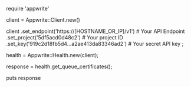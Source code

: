 require 'appwrite'

client = Appwrite::Client.new()

client
    .set_endpoint('https://[HOSTNAME_OR_IP]/v1') # Your API Endpoint
    .set_project('5df5acd0d48c2') # Your project ID
    .set_key('919c2d18fb5d4...a2ae413da83346ad2') # Your secret API key
;

health = Appwrite::Health.new(client);

response = health.get_queue_certificates();

puts response